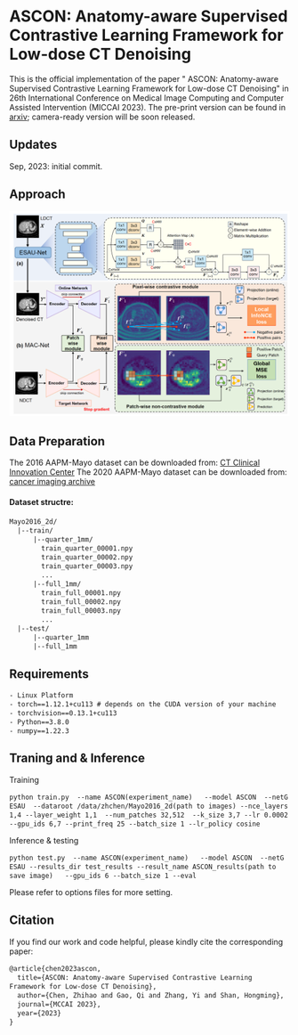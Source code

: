 # ASCON: Anatomy-aware Supervised Contrastive Learning Framework for Low-dose CT Denoising
This is the official implementation of the paper " ASCON: Anatomy-aware Supervised Contrastive Learning Framework for Low-dose CT Denoising" in 26th International Conference on Medical Image Computing and Computer Assisted Intervention (MICCAI 2023). The pre-print version can be found in [arxiv](https://arxiv.org/abs/2307.12225); camera-ready version will be soon released.

## Updates
Sep, 2023: initial commit.

## Approach
![](figs/ASCON.png)

## Data Preparation
The 2016 AAPM-Mayo dataset can be downloaded from: [CT Clinical Innovation Center](https://ctcicblog.mayo.edu/2016-low-dose-ct-grand-challenge/)
The 2020 AAPM-Mayo dataset can be downloaded from: [cancer imaging archive](https://wiki.cancerimagingarchive.net/pages/viewpage.action?pageId=52758026)   
#### Dataset structre:
```
Mayo2016_2d/
  |--train/
      |--quarter_1mm/
        train_quarter_00001.npy
        train_quarter_00002.npy
        train_quarter_00003.npy
        ...
      |--full_1mm/
        train_full_00001.npy
        train_full_00002.npy
        train_full_00003.npy
        ...
  |--test/
      |--quarter_1mm
      |--full_1mm
```

## Requirements
```
- Linux Platform
- torch==1.12.1+cu113 # depends on the CUDA version of your machine
- torchvision==0.13.1+cu113
- Python==3.8.0
- numpy==1.22.3
```

## Traning and & Inference
Training
```
python train.py  --name ASCON(experiment_name)   --model ASCON  --netG  ESAU  --dataroot /data/zhchen/Mayo2016_2d(path to images) --nce_layers  1,4 --layer_weight 1,1  --num_patches 32,512  --k_size 3,7 --lr 0.0002 --gpu_ids 6,7 --print_freq 25 --batch_size 1 --lr_policy cosine
```

Inference & testing
```
python test.py  --name ASCON(experiment_name)   --model ASCON  --netG ESAU --results_dir test_results --result_name ASCON_results(path to save image)   --gpu_ids 6 --batch_size 1 --eval
```
Please refer to options files for more setting.


## Citation
If you find our work and code helpful, please kindly cite the corresponding paper:
```
@article{chen2023ascon,
  title={ASCON: Anatomy-aware Supervised Contrastive Learning Framework for Low-dose CT Denoising},
  author={Chen, Zhihao and Gao, Qi and Zhang, Yi and Shan, Hongming},
  journal={MCCAI 2023},
  year={2023}
}
```
